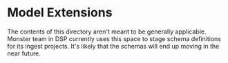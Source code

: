 # Model Extensions

The contents of this directory aren't meant to be generally applicable. Monster team in DSP
currently uses this space to stage schema definitions for its ingest projects. It's likely that
the schemas will end up moving in the near future.
